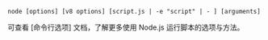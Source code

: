 
<!--type=misc-->

`node [options] [v8 options] [script.js | -e "script" | - ] [arguments]`

可查看 [命令行选项] 文档，了解更多使用 Node.js 运行脚本的选项与方法。

